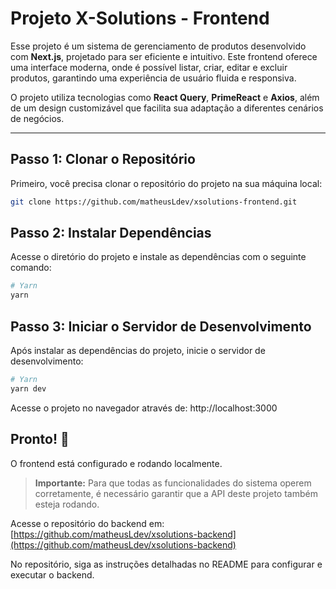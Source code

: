 # Projeto X-Solutions - Frontend  
Esse projeto é um sistema de gerenciamento de produtos desenvolvido com **Next.js**, projetado para ser eficiente e intuitivo. Este frontend oferece uma interface moderna, onde é possível listar, criar, editar e excluir produtos, garantindo uma experiência de usuário fluida e responsiva.

O projeto utiliza tecnologias como **React Query**, **PrimeReact** e **Axios**, além de um design customizável que facilita sua adaptação a diferentes cenários de negócios.

---

## Passo 1: Clonar o Repositório  
Primeiro, você precisa clonar o repositório do projeto na sua máquina local:

```bash
git clone https://github.com/matheusLdev/xsolutions-frontend.git
```

## Passo 2: Instalar Dependências 
Acesse o diretório do projeto e instale as dependências com o seguinte comando:

```bash
# Yarn
yarn 
```

## Passo 3: Iniciar o Servidor de Desenvolvimento
Após instalar as dependências do projeto, inicie o servidor de desenvolvimento:

```bash
# Yarn
yarn dev 
```
Acesse o projeto no navegador através de: http://localhost:3000

## Pronto! :tada:
O frontend está configurado e rodando localmente.  

> **Importante:** Para que todas as funcionalidades do sistema operem corretamente, é necessário garantir que a API deste projeto também esteja rodando.  

Acesse o repositório do backend em: [https://github.com/matheusLdev/xsolutions-backend](https://github.com/matheusLdev/xsolutions-backend)  

No repositório, siga as instruções detalhadas no README para configurar e executar o backend.
